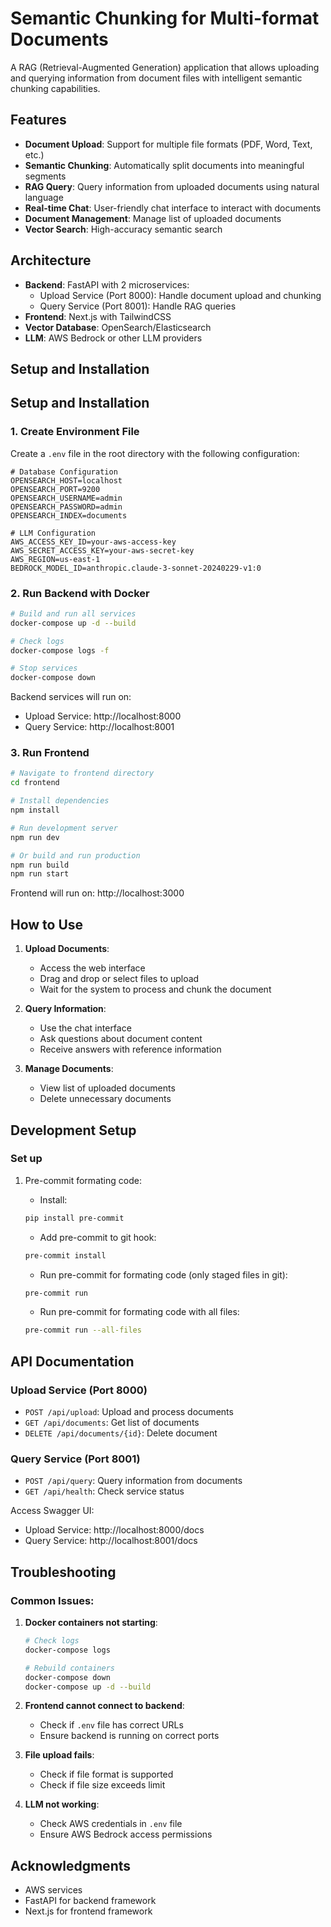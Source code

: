 # Semantic Chunking for Multi-format Documents

A RAG (Retrieval-Augmented Generation) application that allows uploading and querying information from document files with intelligent semantic chunking capabilities.

## Features

- **Document Upload**: Support for multiple file formats (PDF, Word, Text, etc.)
- **Semantic Chunking**: Automatically split documents into meaningful segments
- **RAG Query**: Query information from uploaded documents using natural language
- **Real-time Chat**: User-friendly chat interface to interact with documents
- **Document Management**: Manage list of uploaded documents
- **Vector Search**: High-accuracy semantic search

## Architecture

- **Backend**: FastAPI with 2 microservices:
  - Upload Service (Port 8000): Handle document upload and chunking
  - Query Service (Port 8001): Handle RAG queries
- **Frontend**: Next.js with TailwindCSS
- **Vector Database**: OpenSearch/Elasticsearch
- **LLM**: AWS Bedrock or other LLM providers

## Setup and Installation

## Setup and Installation

### 1. Create Environment File

Create a `.env` file in the root directory with the following configuration:

```env
# Database Configuration
OPENSEARCH_HOST=localhost
OPENSEARCH_PORT=9200
OPENSEARCH_USERNAME=admin
OPENSEARCH_PASSWORD=admin
OPENSEARCH_INDEX=documents

# LLM Configuration
AWS_ACCESS_KEY_ID=your-aws-access-key
AWS_SECRET_ACCESS_KEY=your-aws-secret-key
AWS_REGION=us-east-1
BEDROCK_MODEL_ID=anthropic.claude-3-sonnet-20240229-v1:0
```

### 2. Run Backend with Docker

```bash
# Build and run all services
docker-compose up -d --build

# Check logs
docker-compose logs -f

# Stop services
docker-compose down
```

Backend services will run on:

- Upload Service: http://localhost:8000
- Query Service: http://localhost:8001

### 3. Run Frontend

```bash
# Navigate to frontend directory
cd frontend

# Install dependencies
npm install

# Run development server
npm run dev

# Or build and run production
npm run build
npm run start
```

Frontend will run on: http://localhost:3000

## How to Use

1. **Upload Documents**:

   - Access the web interface
   - Drag and drop or select files to upload
   - Wait for the system to process and chunk the document

2. **Query Information**:

   - Use the chat interface
   - Ask questions about document content
   - Receive answers with reference information

3. **Manage Documents**:
   - View list of uploaded documents
   - Delete unnecessary documents

## Development Setup

### Set up

1. Pre-commit formating code:

   - Install:

   ```bash
   pip install pre-commit
   ```

   - Add pre-commit to git hook:

   ```bash
   pre-commit install
   ```

   - Run pre-commit for formating code (only staged files in git):

   ```bash
   pre-commit run
   ```

   - Run pre-commit for formating code with all files:

   ```bash
   pre-commit run --all-files
   ```

## API Documentation

### Upload Service (Port 8000)

- `POST /api/upload`: Upload and process documents
- `GET /api/documents`: Get list of documents
- `DELETE /api/documents/{id}`: Delete document

### Query Service (Port 8001)

- `POST /api/query`: Query information from documents
- `GET /api/health`: Check service status

Access Swagger UI:

- Upload Service: http://localhost:8000/docs
- Query Service: http://localhost:8001/docs

## Troubleshooting

### Common Issues:

1. **Docker containers not starting**:

   ```bash
   # Check logs
   docker-compose logs

   # Rebuild containers
   docker-compose down
   docker-compose up -d --build
   ```

2. **Frontend cannot connect to backend**:

   - Check if `.env` file has correct URLs
   - Ensure backend is running on correct ports

3. **File upload fails**:

   - Check if file format is supported
   - Check if file size exceeds limit

4. **LLM not working**:
   - Check AWS credentials in `.env` file
   - Ensure AWS Bedrock access permissions

## Acknowledgments

- AWS services
- FastAPI for backend framework
- Next.js for frontend framework
